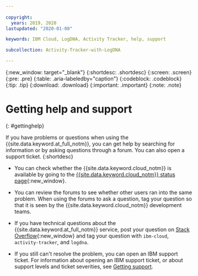 ```yaml
---
 
copyright:
  years: 2019, 2020
lastupdated: "2020-01-08"

keywords: IBM Cloud, LogDNA, Activity Tracker, help, support

subcollection: Activity-Tracker-with-LogDNA

---
```


{:new_window: target="_blank"}
{:shortdesc: .shortdesc}
{:screen: .screen}
{:pre: .pre}
{:table: .aria-labeledby="caption"}
{:codeblock: .codeblock}
{:tip: .tip}
{:download: .download}
{:important: .important}
{:note: .note}


# Getting help and support
{: #gettinghelp}

If you have problems or questions when using the {{site.data.keyword.at_full_notm}}, you can get help by searching for information or by asking questions through a forum. You can also open a support ticket.
{:shortdesc}

* You can check whether the {{site.data.keyword.cloud_notm}} is available by going to the [{{site.data.keyword.cloud_notm}} status page](https://cloud.ibm.com/status?selected=status){:new_window}.

* You can review the forums to see whether other users ran into the same problem. When using the forums to ask a question, tag your question so that it is seen by the {{site.data.keyword.cloud_notm}} development teams.
<!--Insert the appropriate Stack Overflow tag for your service for <service_keyword> in URL and text below:  -->
  * If you have technical questions about the {{site.data.keyword.at_full_notm}} service, post your question on [Stack Overflow](https://stackoverflow.com/search?q=ibm-cloud+logdna){:new_window} and tag your question with `ibm-cloud`, `activity-tracker`, and `logdna`.

* If you still can't resolve the problem, you can open an IBM support ticket. For information about opening an IBM support ticket, or about support levels and ticket severities, see [Getting support](/docs/get-support).